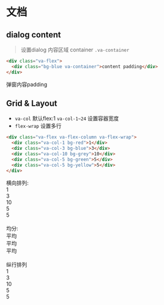 # 文档

<style src="../.vuepress/styles/doc.css"></style>
## dialog content
> 设置dialog 内容区域 container
`.va-container`
```html
<div class="va-flex">
  <div class="bg-blue va-container">content padding</div>
</div>
```
<div class="va-flex">
  <div class="bg-blue va-container">弹窗内容padding</div>
</div>


## Grid & Layout
- `va-col` 默认flex:1  `va-col-1~24` 设置容器宽度
- `flex-wrap` 设置多行
```html
<div class="va-flex va-flex-column va-flex-wrap">
  <div class="va-col-1 bg-red">1</div>
  <div class="va-col-3 bg-blue">3</div>
  <div class="va-col-10 bg-grey">10</div>
  <div class="va-col-5 bg-green">5</div>
  <div class="va-col-5 bg-yellow">5</div>
</div>
```
<div>横向排列: </div>
<div class="va-flex">
  <div class="va-col-1 bg-red">1</div>
  <div class="va-col-3 bg-blue">3</div>
  <div class="va-col-10 bg-grey">10</div>
  <div class="va-col-5 bg-green">5</div>
  <div class="va-col-5 bg-yellow">5</div>
</div>
<br />
<div>均分: </div>
<div class="va-flex">
  <div class="va-col bg-red">平均</div>
  <div class="va-col bg-blue">平均</div>
  <div class="va-col bg-grey">平均</div>
</div>
<br />
<div>纵行排列</div>
<div class="va-flex va-flex-wrap">
  <div class="va-col-1 bg-red">1</div>
  <div class="va-col-24 bg-blue">3</div>
  <div class="va-col-10 bg-grey">10</div>
  <div class="va-col-5 bg-green">5</div>
  <div class="va-col-5 bg-yellow">5</div>
</div>

